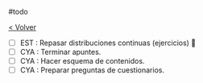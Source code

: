 #todo

[< Volver](Tareas)
- [ ] EST : Repasar distribuciones continuas (ejercicios) 🔼
- [ ] CYA : Terminar apuntes.
- [ ] CYA : Hacer esquema de contenidos.
- [ ] CYA : Preparar preguntas de cuestionarios.
